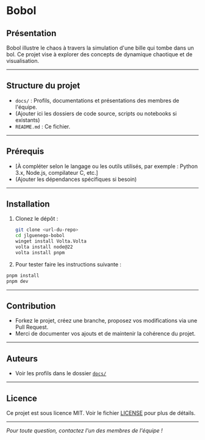 # Bobol

## Présentation

Bobol illustre le chaos à travers la simulation d'une bille qui tombe dans un bol.
Ce projet vise à explorer des concepts de dynamique chaotique et de visualisation.

---

## Structure du projet

- `docs/` : Profils, documentations et présentations des membres de l'équipe.
- (Ajouter ici les dossiers de code source, scripts ou notebooks si existants)
- `README.md` : Ce fichier.

---

## Prérequis

- [À compléter selon le langage ou les outils utilisés, par exemple : Python 3.x, Node.js, compilateur C, etc.]
- (Ajouter les dépendances spécifiques si besoin)

---

## Installation

1. Clonez le dépôt :

   ```sh
   git clone <url-du-repo>
   cd jlguenego-bobol
   winget install Volta.Volta
   volta install node@22
   volta install pnpm
   ```

2. Pour tester faire les instructions suivante :

```ps
pnpm install
pnpm dev
```

---

## Contribution

- Forkez le projet, créez une branche, proposez vos modifications via une Pull Request.
- Merci de documenter vos ajouts et de maintenir la cohérence du projet.

---

## Auteurs

- Voir les profils dans le dossier [`docs/`](docs/)

---

## Licence

Ce projet est sous licence MIT. Voir le fichier [LICENSE](LICENSE) pour plus de détails.

---

_Pour toute question, contactez l'un des membres de l'équipe !_
